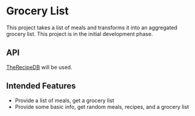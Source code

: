 # Grocery List

This project takes a list of meals and transforms it into an aggregated grocery list. This project is in the initial
development phase.

## API

[TheRecipeDB](https://www.themealdb.com/api.php) will be used.

## Intended Features

* Provide a list of meals, get a grocery list
* Provide some basic info, get random meals, recipes, and a grocery list

